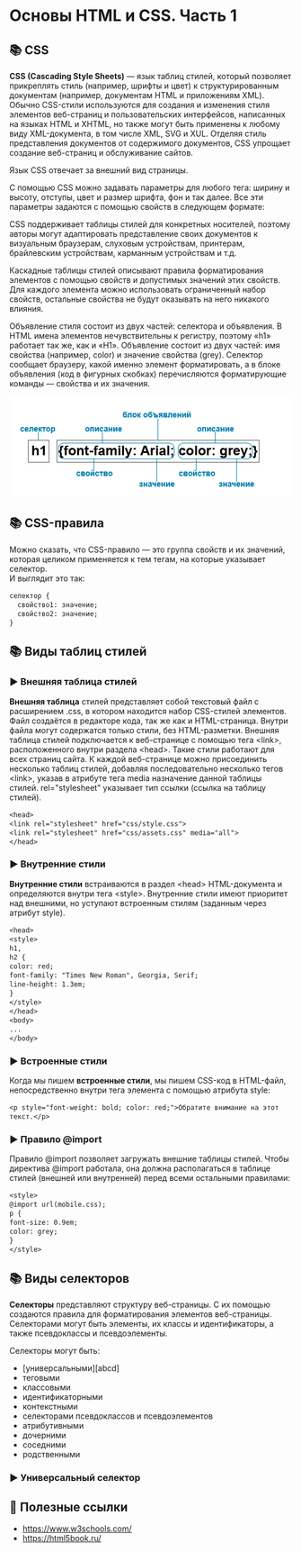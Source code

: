 Основы HTML и CSS. Часть 1
=======

:books: CSS
----

**CSS (Cascading Style Sheets)** — язык таблиц стилей, который позволяет прикреплять стиль (например, шрифты и цвет) к структурированным документам (например, документам HTML и приложениям XML). Обычно CSS-стили используются для создания и изменения стиля элементов веб-страниц и пользовательских интерфейсов, написанных на языках HTML и XHTML, но также могут быть применены к любому виду XML-документа, в том числе XML, SVG и XUL. Отделяя стиль представления документов от содержимого документов, CSS упрощает создание веб-страниц и обслуживание сайтов.

Язык CSS отвечает за внешний вид страницы.

С помощью CSS можно задавать параметры для любого тега: ширину и высоту, отступы, цвет и размер шрифта, фон и так далее. Все эти параметры задаются с помощью свойств в следующем формате:

CSS поддерживает таблицы стилей для конкретных носителей, поэтому авторы могут адаптировать представление своих документов к визуальным браузерам, слуховым устройствам, принтерам, брайлевским устройствам, карманным устройствам и т.д.

Каскадные таблицы стилей описывают правила форматирования элементов с помощью свойств и допустимых значений этих свойств. Для каждого элемента можно использовать ограниченный набор свойств, остальные свойства не будут оказывать на него никакого влияния.

Объявление стиля состоит из двух частей: селектора и объявления. В HTML имена элементов нечувствительны к регистру, поэтому «h1» работает так же, как и «H1». Объявление состоит из двух частей: имя свойства (например, color) и значение свойства (grey). Селектор сообщает браузеру, какой именно элемент форматировать, а в блоке объявления (код в фигурных скобках) перечисляются форматирующие команды — свойства и их значения.

![Image alt](https://github.com/SofiiaZ/A-LEVEL/blob/master/HTML/Structure.bmp)

:books: CSS-правила
----
Можно сказать, что CSS-правило — это группа свойств и их значений, которая целиком применяется к тем тегам, на которые указывает селектор.   
И выглядит это так:

  ```
  селектор {
    свойство1: значение;
    свойство2: значение;
  }
  ```
  
:books: Виды таблиц стилей
----

### :arrow_forward: Внешняя таблица стилей

**Внешняя таблица** стилей представляет собой текстовый файл с расширением .css, в котором находится набор CSS-стилей элементов. Файл создаётся в редакторе кода, так же как и HTML-страница. Внутри файла могут содержатся только стили, без HTML-разметки. Внешняя таблица стилей подключается к веб-странице с помощью тега \<link>, расположенного внутри раздела \<head></head>. Такие стили работают для всех страниц сайта.
К каждой веб-странице можно присоединить несколько таблиц стилей, добавляя последовательно несколько тегов \<link>, указав в атрибуте тега media назначение данной таблицы стилей. rel="stylesheet" указывает тип ссылки (ссылка на таблицу стилей).

```
<head>
<link rel="stylesheet" href="css/style.css">
<link rel="stylesheet" href="css/assets.css" media="all">
</head>
```

### :arrow_forward: Внутренние стили

**Внутренние стили** встраиваются в раздел \<head></head> HTML-документа и определяются внутри тега \<style></style>. Внутренние стили имеют приоритет над внешними, но уступают встроенным стилям (заданным через атрибут style).

```
<head>
<style>
h1, 
h2 {
color: red;
font-family: "Times New Roman", Georgia, Serif;
line-height: 1.3em;
}
</style>
</head>
<body>
...
</body>
```

### :arrow_forward: Встроенные стили

Когда мы пишем **встроенные стили**, мы пишем CSS-код в HTML-файл, непосредственно внутри тега элемента с помощью атрибута style:

```
<p style="font-weight: bold; color: red;">Обратите внимание на этот текст.</p>
```

### :arrow_forward: Правило @import

Правило @import позволяет загружать внешние таблицы стилей. Чтобы директива @import работала, она должна располагаться в таблице стилей (внешней или внутренней) перед всеми остальными правилами:

```
<style>
@import url(mobile.css);
p {
font-size: 0.9em; 
color: grey;
}
</style>
```

:books: Виды селекторов
----

**Селекторы** представляют структуру веб-страницы. С их помощью создаются правила для форматирования элементов веб-страницы. Селекторами могут быть элементы, их классы и идентификаторы, а также псевдоклассы и псевдоэлементы.

Селекторы могут быть:

+ [универсальными][abcd]
+ теговыми
+ классовыми
+ идентификаторными
+ контекстными
+ селекторами псевдоклассов и псевдоэлементов
+ атрибутивными
+ дочерними
+ соседними
+ родственными

### :arrow_forward: <a name="abcd">Универсальный селектор</a>


:link: Полезные ссылки
---------

+ https://www.w3schools.com/
+ https://html5book.ru/

